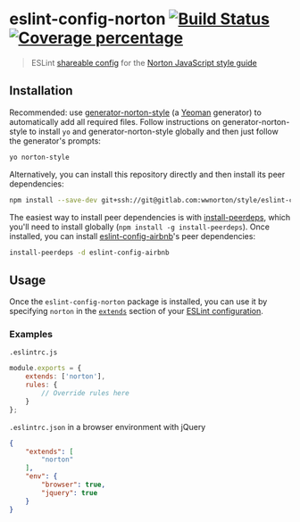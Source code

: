 # eslint-config-norton [![Build Status][gitlab-ci-image]][gitlab-ci-url] [![Coverage percentage][gitlab-coverage-image]][gitlab-coverage-url]
> ESLint [shareable config](http://eslint.org/docs/developer-guide/shareable-configs.html) for the [Norton JavaScript style guide](https://gitlab.com/wwnorton/style)


## Installation
Recommended: use [generator-norton-style](https://gitlab.com/wwnorton/style/generator-norton-style) (a [Yeoman](http://yeoman.io/) generator) to automatically add all required files. Follow instructions on generator-norton-style to install `yo` and generator-norton-style globally and then just follow the generator's prompts:

```bash
yo norton-style
```

Alternatively, you can install this repository directly and then install its peer dependencies:
```bash
npm install --save-dev git+ssh://git@gitlab.com:wwnorton/style/eslint-config-norton.git#v1.1.0
```

The easiest way to install peer dependencies is with [install-peerdeps](https://github.com/nathanhleung/install-peerdeps), which you'll need to install globally (`npm install -g install-peerdeps`). Once installed, you can install [eslint-config-airbnb](https://github.com/airbnb/javascript/tree/master/packages/eslint-config-airbnb)'s peer dependencies:
```bash
install-peerdeps -d eslint-config-airbnb
```


## Usage
Once the `eslint-config-norton` package is installed, you can use it by specifying `norton` in the [`extends`](http://eslint.org/docs/user-guide/configuring#extending-configuration-files) section of your [ESLint configuration](http://eslint.org/docs/user-guide/configuring).

### Examples
`.eslintrc.js`
```js
module.exports = {
    extends: ['norton'],
    rules: {
        // Override rules here
    }
};
```

`.eslintrc.json` in a browser environment with jQuery
```json
{
    "extends": [
        "norton"
    ],
    "env": {
        "browser": true,
        "jquery": true
    }
}
```


[gitlab-ci-image]: https://gitlab.com/wwnorton/style/eslint-config-norton/badges/master/build.svg
[gitlab-ci-url]: https://gitlab.com/wwnorton/style/eslint-config-norton/commits/master
[gitlab-coverage-image]: https://gitlab.com/wwnorton/style/eslint-config-norton/badges/master/coverage.svg
[gitlab-coverage-url]: https://gitlab.com/wwnorton/style/eslint-config-norton/pipelines
